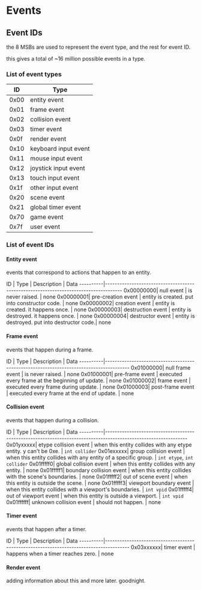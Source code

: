 # Events

## Event IDs

the 8 MSBs are used to represent the event type, and the rest for event ID.

this gives a total of ~16 million possible events in a type.

### List of event types

 ID | Type
----|--------------------------
0x00| entity event
0x01| frame event
0x02| collision event
0x03| timer event
0x0f| render event
0x10| keyboard input event
0x11| mouse input event
0x12| joystick input event
0x13| touch input event
0x1f| other input event
0x20| scene event
0x21| global timer event
0x70| game event
0x7f| user event

### List of event IDs

#### Entity event

events that correspond to actions that happen to an entity.

 ID       | Type               | Description                                   | Data
----------|-------------------------------------------------------------------------------------
0x00000000| null event         | is never raised.                              | none
0x00000001| pre-creation event | entity is created. put into constructor code. | none
0x00000002| creation event     | entity is created. it happens once.           | none
0x00000003| destruction event  | entity is destroyed. it happens once.         | none
0x00000004| destructor event   | entity is destroyed. put into destructor code.| none

#### Frame event

events that happen during a frame.

 ID       | Type               | Description                                      | Data
----------|----------------------------------------------------------------------------------------
0x01000000| null frame event   | is never raised.                                 | none
0x01000001| pre-frame event    | executed every frame at the beginning of update. | none
0x01000002| frame event        | executed every frame during update.              | none
0x01000003| post-frame event   | executed every frame at the end of update.       | none

#### Collision event

events that happen during a collision.

 ID       | Type                     | Description                                                      | Data
----------|----------------------------------------------------------------------------------------------------------------
0x01yxxxxx| etype collision event    | when this entity collides with any etype entity. y can't be 0xe. | `int collider`
0x01exxxxx| group collision event    | when this entity collides with any entity of a specific group.   | `int etype`, `int collider`
0x01fffff0| global collision event   | when this entity collides with any entity.                       | none
0x01fffff1| boundary collision event | when this entity collides with the scene's boundaries.           | none
0x01fffff2| out of scene event       | when this entity is outside the scene.                           | none
0x01fffff3| viewport boundary event  | when this entity collides with a viewport's boundaries.          | `int vpid`
0x01fffff4| out of viewport event    | when this entity is outside a viewport.                          | `int vpid`
0x01ffffff| unknown collision event  | should not happen.                                               | none

#### Timer event

events that happen after a timer.

 ID       | Type          | Description                                      | Data
----------|----------------------------------------------------------------------------------------
0x03xxxxxx| timer event   | happens when a timer reaches zero.               | none

#### Render event

adding information about this and more later. goodnight.